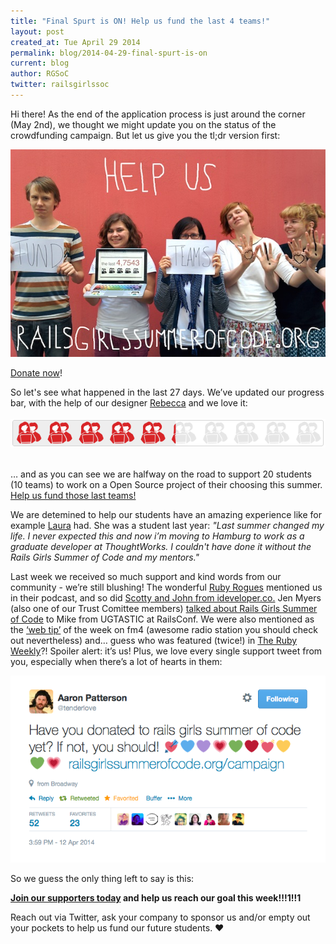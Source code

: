 ```yaml
---
title: "Final Spurt is ON! Help us fund the last 4 teams!"
layout: post
created_at: Tue April 29 2014
permalink: blog/2014-04-29-final-spurt-is-on
current: blog
author: RGSoC
twitter: railsgirlssoc
---
```



Hi there! As the end of the application process is just around the corner (May 2nd), we thought we might update you on the status of the crowdfunding campaign. But let us give you the tl;dr version first:

<a href="http://railsgirlssummerofcode.org/campaign/"><img src="/img/blog/2014/final-spurt-rgsoc_beggars_small.jpg" width="600"></a>

[Donate now](http://railsgirlssummerofcode.org/campaign/)!

So let's see what happened in the last 27 days. We’ve updated our progress bar, with the help of our designer [Rebecca](http://railsgirlssummerofcode.org/blog/rebecca/) and we love it:
<br><br>
<a href="http://railsgirlssummerofcode.org/campaign/"><img src="/img/blog/2014/final-spurt-progress_bar.png" width="600"></a>
<br><br>

… and as you can see we are halfway on the road to support 20 students (10 teams) to work on a Open Source project of their choosing this summer. [Help us fund those last teams!](http://railsgirlssummerofcode.org/campaign/)

We are detemined to help our students have an amazing experience like for example [Laura](http://railsgrrls.tumblr.com/) had. She was a student last year:
*"Last summer changed my life. I never expected this and now i’m moving to Hamburg to work as a graduate developer at ThoughtWorks. I couldn't have done it without the Rails Girls Summer of Code and my mentors."*

Last week we received so much support and kind words from our community - we’re still blushing! The wonderful [Ruby Rogues](http://rubyrogues.com/152-rr-the-new-york-times-and-ruby-with-jacqui-maher/) mentioned us in their podcast, and so did [Scotty and John from ideveloper.co.](http://ideveloper.co/podcast110/) Jen Myers (also one of our Trust Comittee members) [talked about Rails Girls Summer of Code](https://www.youtube.com/watch?v=Pvbx7CLV6nI&feature=youtu.be) to Mike from UGTASTIC at RailsConf. We were also mentioned as the [‘web tip’](http://fm4.orf.at/stories/1737477) of the week on fm4 (awesome radio station you should check out nevertheless) and… guess who was featured (twice!) in [The Ruby Weekly](http://rubyweekly.com/issues/190)?! Spoiler alert: it’s us! Plus, we love every single support tweet from you, especially when there’s a lot of hearts in them:

<img src="/img/blog/2014/final-spurt-aaronpattersontweet.png" width="600">


So we guess the only thing left to say is this:

**[Join our supporters today](http://railsgirlssummerofcode.org/campaign/) and help us reach our goal this week!!!1!!1**

Reach out via Twitter, ask your company to sponsor us and/or empty out your pockets to help us fund our future students. &hearts;
